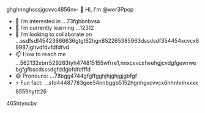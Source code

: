 ghghnnghsssjgcvvc4856nv- 👋 Hi, I’m @wer3Ppop
- 👀 I’m interested in ...73fgbbnbvsa
- 🌱 I’m currently learning ...12312
- 💞️ I’m looking to collaborate on ...ssdfsdf45423666636gtgt62hgn852265385963dssdsdf354454xcvcx89987jghvdfdvfdfdfvd
- 📫 How to reach me ...562132xbrr529263tyh474815155wfrre1,nnxcvvcxfwehgjcvdgfgewrwebgfgfbscdsssdgfddgbfdfdfffd
- 😄 Pronouns: ...78bgg4744gfgffgghjhjghjgjgbfgf
- ⚡ Fun fact: ...sfd44487783gee54nnbggb5152hgnhgxcvvcx6hhnhnhxxxx
8559hyttt26
<!---jl456asdgjllm.lm45596969142vvv
wer3Ppop/wer3Ppop is a ✨ special ✨ repository 2because its `README.md` (this file) appears on your GitHub gfprofile.51htrth1520
You can click the Preview link to take a look at your changes.1441cbvxx
--->465htyncbv

